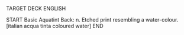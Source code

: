 TARGET DECK
ENGLISH

START
Basic
Aquatint
Back: n. Etched print resembling a water-colour. [italian acqua tinta coloured water]
END
